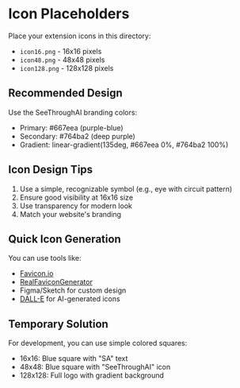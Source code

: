 # Icon Placeholders

Place your extension icons in this directory:

- `icon16.png` - 16x16 pixels
- `icon48.png` - 48x48 pixels  
- `icon128.png` - 128x128 pixels

## Recommended Design

Use the SeeThroughAI branding colors:
- Primary: #667eea (purple-blue)
- Secondary: #764ba2 (deep purple)
- Gradient: linear-gradient(135deg, #667eea 0%, #764ba2 100%)

## Icon Design Tips

1. Use a simple, recognizable symbol (e.g., eye with circuit pattern)
2. Ensure good visibility at 16x16 size
3. Use transparency for modern look
4. Match your website's branding

## Quick Icon Generation

You can use tools like:
- [Favicon.io](https://favicon.io/)
- [RealFaviconGenerator](https://realfavicongenerator.net/)
- Figma/Sketch for custom design
- [DALL-E](https://openai.com/dall-e-2) for AI-generated icons

## Temporary Solution

For development, you can use simple colored squares:
- 16x16: Blue square with "SA" text
- 48x48: Blue square with "SeeThroughAI" icon
- 128x128: Full logo with gradient background
